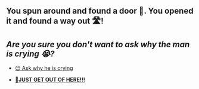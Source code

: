 ## You spun around and found a door 🚪. You opened it and found a way out 🛣️! 

## *Are you sure you don't want to ask why the man is crying 😭?*

- [😊 Ask why he is crying](1.md)

- [**🏃JUST GET OUT OF HERE!!!**](../3/1-1A.md)
